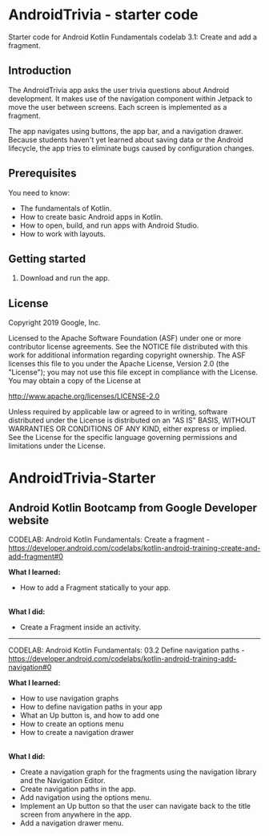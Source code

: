 AndroidTrivia - starter code
============================

Starter code for Android Kotlin Fundamentals codelab 3.1: Create and add a
fragment.

Introduction
------------

The AndroidTrivia app asks the user trivia questions about Android development.
It makes use of the navigation component within Jetpack to move the user between
screens. Each screen is implemented as a fragment.

The app navigates using buttons, the app bar, and a navigation drawer. Because
students haven't yet learned about saving data or the Android lifecycle, the app
tries to eliminate bugs caused by configuration changes.

Prerequisites
-------------

You need to know:
- The fundamentals of Kotlin.
- How to create basic Android apps in Kotlin.
- How to open, build, and run apps with Android Studio.
- How to work with layouts.

Getting started
---------------

1. Download and run the app.

License
-------

Copyright 2019 Google, Inc.

Licensed to the Apache Software Foundation (ASF) under one or more contributor
license agreements.  See the NOTICE file distributed with this work for
additional information regarding copyright ownership.  The ASF licenses this
file to you under the Apache License, Version 2.0 (the "License"); you may not
use this file except in compliance with the License.  You may obtain a copy of
the License at

  http://www.apache.org/licenses/LICENSE-2.0

Unless required by applicable law or agreed to in writing, software
distributed under the License is distributed on an "AS IS" BASIS, WITHOUT
WARRANTIES OR CONDITIONS OF ANY KIND, either express or implied.  See the
License for the specific language governing permissions and limitations under
the License.

# AndroidTrivia-Starter
## Android Kotlin Bootcamp from Google Developer website
CODELAB: Android Kotlin Fundamentals: Create a fragment - https://developer.android.com/codelabs/kotlin-android-training-create-and-add-fragment#0

**What I learned:**</br>
- How to add a Fragment statically to your app.

</br>**What I did:**</br>
- Create a Fragment inside an activity.


--------------------------------

CODELAB: Android Kotlin Fundamentals: 03.2 Define navigation paths - https://developer.android.com/codelabs/kotlin-android-training-add-navigation#0


**What I learned:**</br>

- How to use navigation graphs
- How to define navigation paths in your app
- What an Up button is, and how to add one
- How to create an options menu
- How to create a navigation drawer

</br>**What I did:**</br>

- Create a navigation graph for the fragments using the navigation library and the Navigation Editor.
- Create navigation paths in the app.
- Add navigation using the options menu.
- Implement an Up button so that the user can navigate back to the title screen from anywhere in the app.
- Add a navigation drawer menu.

